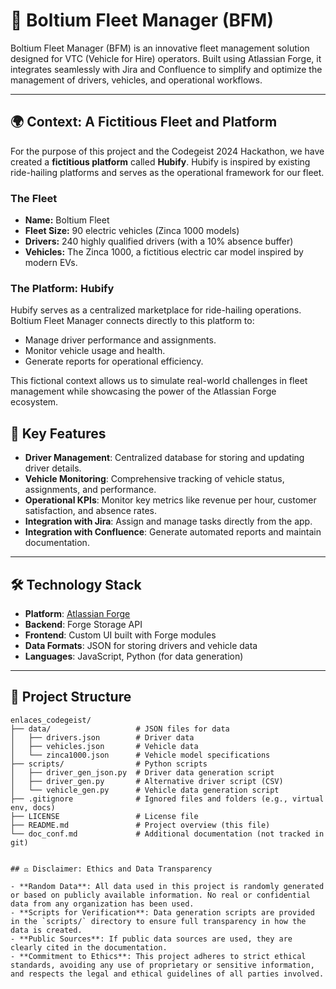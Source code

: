# 🚗 Boltium Fleet Manager (BFM)

Boltium Fleet Manager (BFM) is an innovative fleet management solution designed for VTC (Vehicle for Hire) operators. Built using Atlassian Forge, it integrates seamlessly with Jira and Confluence to simplify and optimize the management of drivers, vehicles, and operational workflows.

---
## 🌍 Context: A Fictitious Fleet and Platform

For the purpose of this project and the Codegeist 2024 Hackathon, we have created a **fictitious platform** called **Hubify**. Hubify is inspired by existing ride-hailing platforms and serves as the operational framework for our fleet.

### **The Fleet**
- **Name:** Boltium Fleet
- **Fleet Size:** 90 electric vehicles (Zinca 1000 models)
- **Drivers:** 240 highly qualified drivers (with a 10% absence buffer)
- **Vehicles:** The Zinca 1000, a fictitious electric car model inspired by modern EVs.

### **The Platform: Hubify**
Hubify serves as a centralized marketplace for ride-hailing operations. Boltium Fleet Manager connects directly to this platform to:
- Manage driver performance and assignments.
- Monitor vehicle usage and health.
- Generate reports for operational efficiency.

This fictional context allows us to simulate real-world challenges in fleet management while showcasing the power of the Atlassian Forge ecosystem.

## 🌟 Key Features

- **Driver Management**: Centralized database for storing and updating driver details.
- **Vehicle Monitoring**: Comprehensive tracking of vehicle status, assignments, and performance.
- **Operational KPIs**: Monitor key metrics like revenue per hour, customer satisfaction, and absence rates.
- **Integration with Jira**: Assign and manage tasks directly from the app.
- **Integration with Confluence**: Generate automated reports and maintain documentation.

---

## 🛠️ Technology Stack

- **Platform**: [Atlassian Forge](https://developer.atlassian.com/platform/forge/)
- **Backend**: Forge Storage API
- **Frontend**: Custom UI built with Forge modules
- **Data Formats**: JSON for storing drivers and vehicle data
- **Languages**: JavaScript, Python (for data generation)

---

## 📂 Project Structure

```plaintext
enlaces_codegeist/
├── data/                   # JSON files for data
│   ├── drivers.json        # Driver data
│   ├── vehicles.json       # Vehicle data
│   └── zinca1000.json      # Vehicle model specifications
├── scripts/                # Python scripts
│   ├── driver_gen_json.py  # Driver data generation script
│   ├── driver_gen.py       # Alternative driver script (CSV)
│   └── vehicle_gen.py      # Vehicle data generation script
├── .gitignore              # Ignored files and folders (e.g., virtual env, docs)
├── LICENSE                 # License file
├── README.md               # Project overview (this file)
└── doc_conf.md             # Additional documentation (not tracked in git)


## ⚖️ Disclaimer: Ethics and Data Transparency

- **Random Data**: All data used in this project is randomly generated or based on publicly available information. No real or confidential data from any organization has been used.
- **Scripts for Verification**: Data generation scripts are provided in the `scripts/` directory to ensure full transparency in how the data is created.
- **Public Sources**: If public data sources are used, they are clearly cited in the documentation.
- **Commitment to Ethics**: This project adheres to strict ethical standards, avoiding any use of proprietary or sensitive information, and respects the legal and ethical guidelines of all parties involved.
